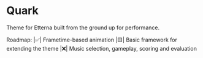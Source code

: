 # Quark
Theme for Etterna built from the ground up for performance.

Roadmap:
  |:white_check_mark:| Frametime-based animation
  |:yellow_square:| Basic framework for extending the theme
  |:x:| Music selection, gameplay, scoring and evaluation
